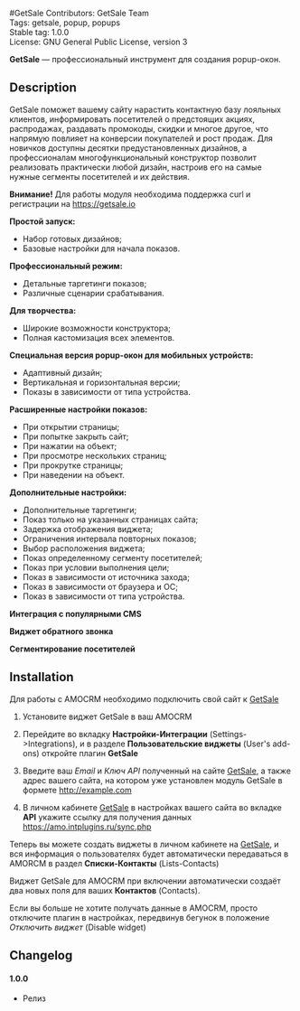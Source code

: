 #GetSale
Contributors: GetSale Team  
Tags: getsale, popup, popups  
Stable tag: 1.0.0  
License: GNU General Public License, version 3  

**GetSale** &mdash; профессиональный инструмент для создания popup-окон.

## Description

GetSale поможет вашему сайту нарастить контактную базу лояльных клиентов, информировать посетителей о предстоящих акциях, распродажах, раздавать промокоды, скидки и многое другое, что напрямую повлияет на конверсии покупателей и рост продаж. Для новичков доступны десятки предустановленных дизайнов, а профессионалам многофункциональный конструктор позволит реализовать практически любой дизайн, настроив его на самые нужные сегменты посетителей и их действия.

**Внимание!** Для работы модуля необходима поддержка curl и регистрации на https://getsale.io

**Простой запуск:**

- Набор готовых дизайнов;
- Базовые настройки для начала показов.

**Профессиональный режим:**

- Детальные таргетинги показов;
- Различные сценарии срабатывания.

**Для творчества:**

- Широкие возможности конструктора;
- Полная кастомизация всех элементов.

**Специальная версия popup-окон для мобильных устройств:**

- Адаптивный дизайн;
- Вертикальная и горизонтальная версии;
- Показы в зависимости от типа устройства.

**Расширенные настройки показов:**

- При открытии страницы;
- При попытке закрыть сайт;
- При нажатии на объект;
- При просмотре нескольких страниц;
- При прокрутке страницы;
- При наведении на объект.

**Дополнительные настройки:**

- Дополнительные таргетинги;
- Показ только на указанных страницах сайта;
- Задержка отображения виджета;
- Ограничения интервала повторных показов;
- Выбор расположения виджета;
- Показ определенному сегменту посетителей;
- Показ при условии выполнения цели;
- Показ в зависимости от источника захода;
- Показ в зависимости от браузера и ОС;
- Показ в зависимости от типа устройства.

**Интеграция с популярными CMS**

**Виджет обратного звонка**

**Сегментирование посетителей**

## Installation
Для работы с AMOCRM необходимо подключить свой сайт к [GetSale](https://getsale.io)

1. Установите виджет GetSale в ваш AMOCRM
2. Перейдите во вкладку **Настройки-Интеграции** (Settings->Integrations), и в разделе **Пользовательские виджеты** (User's add-ons) откройте плагин **GetSale**
3. Введите ваш *Еmail* и *Ключ API* полученный на сайте [GetSale](https://getsale.io), а также адрес вашего сайта, на котором уже установлен модуль GetSale в формете 
    http://example.com
    
4. В личном кабинете [GetSale](https://getsale.io) в настройках вашего сайта во вкладке **API** укажите ссылку для получения данных 
    https://amo.intplugins.ru/sync.php


Теперь вы можете создать виджеты в личном кабинете на [GetSale](https://getsale.io), и вся информация о пользователях будет автоматически передаваться в AMORCM в раздел **Списки-Контакты** (Lists-Contacts)

Виджет GetSale для AMOCRM при включении автоматически создаёт два новых поля для ваших **Контактов** (Contacts).

Если вы больше не хотите получать данные в AMOCRM, просто отключите плагин в настройках, передвинув бегунок в положение *Отключить виджет* (Disable widget) 
 

##  Changelog
####  1.0.0
* Релиз

